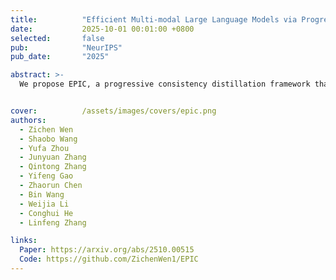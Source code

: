 ```yaml
---
title:          "Efficient Multi-modal Large Language Models via Progressive Consistency Distillation"
date:           2025-10-01 00:01:00 +0800
selected:       false
pub:            "NeurIPS"
pub_date:       "2025"

abstract: >-
  We propose EPIC, a progressive consistency distillation framework that mitigates the training difficulty of token compression in multi-modal LLMs by enforcing token- and layer-level consistency, achieving superior efficiency, robustness, and generalization across benchmarks.


cover:          /assets/images/covers/epic.png
authors:
  - Zichen Wen
  - Shaobo Wang
  - Yufa Zhou
  - Junyuan Zhang
  - Qintong Zhang
  - Yifeng Gao
  - Zhaorun Chen
  - Bin Wang
  - Weijia Li
  - Conghui He
  - Linfeng Zhang

links:
  Paper: https://arxiv.org/abs/2510.00515
  Code: https://github.com/ZichenWen1/EPIC
---
```

